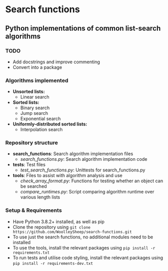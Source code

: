 # Search functions
## Python implementations of common list-search algorithms
### TODO
* Add docstrings and improve commenting
* Convert into a package

### Algorithms implemented
* **Unsorted lists:**
  * Linear search
* **Sorted lists:**
  * Binary search
  * Jump search
  * Exponential search
* **Uniformly-distributed sorted lists:**
  * Interpolation search
  
### Repository structure
* **search_functions**: Search algorithm implementation files
  * *search_functions.py*: Search algorithm implementation code
* **tests**: Test files
  * *test_search_functions.py*: Unittests for search_functions.py
* **tools**: Files to assist with algorithm analysis and use
  * *check_array_format.py*: Functions for testing whether an object can be searched
  * *compare_runtimes.py*: Script comparing algorithm runtime over various length lists

### Setup & Requirements
* Have Python 3.8.2+ installed, as well as pip
* Clone the repository using `git clone https://github.com/WoolleySheep/search-functions.git`
* To use just the search functions, no additional modules need to be installed
* To use the tools, install the relevant packages using `pip install -r requirements.txt`
* To run tests and utilise code styling, install the relevant packages using `pip install -r requirements-dev.txt`
